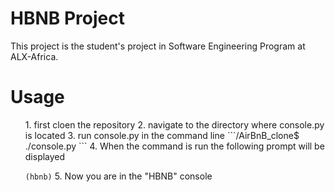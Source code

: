 # HBNB Project
This project is the student's project in Software Engineering Program at ALX-Africa.


# Usage
<ol>
1. first cloen the repository
2. navigate to the directory where console.py is located
3. run console.py in the command line
   ```/AirBnB_clone$ ./console.py ```
4. When the command is run the following prompt will be displayed

```(hbnb)```
5. Now you are in the "HBNB" console 
<ol>